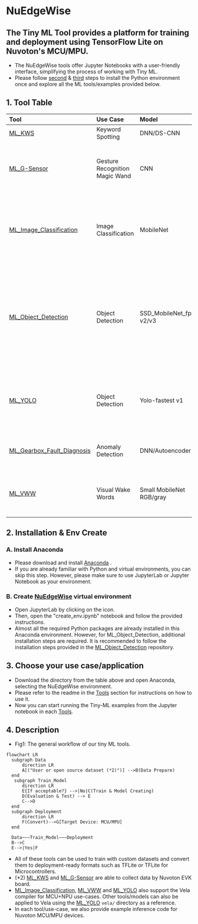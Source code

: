 # NuEdgeWise
The Tiny ML Tool provides a platform for training and deployment using TensorFlow Lite on Nuvoton's MCU/MPU. 
---
- The NuEdgeWise tools offer Jupyter Notebooks with a user-friendly interface, simplifying the process of working with Tiny ML.
- Please follow [second](#2-installation--env-create) & [third](#3-choose-your-use-caseapplication) steps to install the Python environment once and explore all the ML tools/examples provided below. 

## 1. Tool Table
| Tool | Use Case | Model | Description |M467|MA35D1|
| :-- | :-- | :--| :--|:--|:--|
| [ML_KWS](https://github.com/OpenNuvoton/ML_KWS)  | Keyword Spotting | DNN/DS-CNN | Small vocabulary(<=1s) keyword spotting. | :heavy_check_mark: | |
| [ML_G-Sensor](https://github.com/OpenNuvoton/ML_G-Sensor) | Gesture Recognition Magic Wand  | CNN| The data consists of 3-dimensional accelerometer readings captured during various gestures. In this Tool, we provide functionality for data collection.|:heavy_check_mark:| |
| [ML_Image_Classification](https://github.com/OpenNuvoton/ML_Image_Classification) | Image Classification | MobileNet | We utilize transfer learning and fine-tuning techniques, where the pre-trained model is MobileNet trained on the ImageNet dataset. Users have the flexibility to train the model further with their own data.| |:heavy_check_mark: |
| [ML_Object_Detection](https://github.com/OpenNuvoton/ML_Object_Detection) | Object Detection | SSD_MobileNet_fpnlite v2/v3| We utilize the TensorFlow Object Detection API, which supports various models. For our MPU's edge use-case, we opt for a smaller model. If users wish to experiment with SSD_MobileNet_fpnlite_v3, please use the TF1 environment. More details regarding the TF1 environment can be found in the provided link.| |:heavy_check_mark: |
| [ML_YOLO](https://github.com/OpenNuvoton/ML_YOLO) | Object Detection | Yolo-fastest v1| We use DarkNet training with a highly compact YOLO model. This tool provides features for converting the model to TensorFlow Lite format and optimizing it using Vela.| |:heavy_check_mark: |
| [ML_Gearbox_Fault_Diagnosis](https://github.com/OpenNuvoton/ML_Gearbox_Fault_Diagnosis) |Anomaly Detection | DNN/Autoencoder | A basic practice for Tiny ML includes training a model, converting it to TFLite format, and deploying it on an EVK.|:heavy_check_mark: | |
| [ML_VWW](https://github.com/OpenNuvoton/ML_VWW) | Visual Wake Words | Small MobileNet RGB/gray | In the microcontroller vision use-case, the objective is to identify whether a person (or any other object of interest) is present in an image. |:heavy_check_mark: | |  

## 2. Installation & Env Create
### A. Install Anaconda
- Please download and install [Anaconda](https://www.anaconda.com/download) .
- If you are already familiar with Python and virtual environments, you can skip this step. However, please make sure to use JupyterLab or Jupyter Notebook as your environment.
### B. Create [NuEdgeWise](https://github.com/MaxCYCHEN/NuEdgeWise) virtual environment
- Open JupyterLab by clicking on the icon. 
- Then, open the "create_env.ipynb" notebook and follow the provided instructions. 
- Almost all the required Python packages are already installed in this Anaconda environment. However, for ML_Object_Detection, additional installation steps are required. It is recommended to follow the installation steps provided in the [ML_Object_Detection](https://github.com/OpenNuvoton/ML_Object_Detection) repository.

## 3. Choose your use case/application
- Download the directory from the table above and open Anaconda, selecting the NuEdgeWise environment.
- Please refer to the readme in the [Tools](#1-tool-table) section for instructions on how to use it.
- Now you can start running the Tiny-ML examples from the Jupyter notebook in each [Tools](#1-tool-table).
## 4. Description
- Fig1: The general workflow of our tiny ML tools.
```mermaid
flowchart LR
  subgraph Data
      direction LR
      A[("User or open source dataset (*2)")] -->B(Data Prepare)
  end
   subgraph Train_Model
      direction LR
      E{If acceptable?} -->|No|C(Train & Model Creating)
      D(Evaluation & Test) --> E
      C-->D 
  end
  subgraph Deployment
      direction LR
      F(Convert)-->G[Target Device: MCU/MPU]
  end
 
  Data~~~Train_Model~~~Deployment 
  B-->C
  E-->|Yes|F
```
- All of these tools can be used to train with custom datasets and convert them to deployment-ready formats such as TFLite or TFLite for Microcontrollers.
- (*2) [ML_KWS](https://github.com/OpenNuvoton/ML_KWS) and [ML_G-Sensor](https://github.com/OpenNuvoton/ML_G-Sensor) are able to collect data by Nuvoton EVK board.
- [ML_Image_Classification](https://github.com/OpenNuvoton/ML_Image_Classification), [ML_VWW](https://github.com/OpenNuvoton/ML_VWW) and [ML_YOLO](https://github.com/OpenNuvoton/ML_YOLO) also support the Vela compiler for MCU+NPU use-cases. Other tools/models can also be applied to Vela using the [ML_YOLO](https://github.com/OpenNuvoton/ML_YOLO) `vela/` directory as a reference.
- In each tool/use-case, we also provide example inference code for Nuvoton MCU/MPU devices. 
